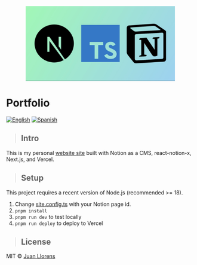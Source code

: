 <div align=center>
  <img alt="header" src="./assets/header.jpg" width="auto" height="200" />
</div>

# Portfolio

[![English](https://img.shields.io/badge/CV-English-blue)](https://github.com/IberaSoft/portfolio/blob/master/doc/cv-english.pdf) [![Spanish](https://img.shields.io/badge/CV-Spanish-orange)](https://github.com/IberaSoft/portfolio/blob/master/doc/cv-spanish.pdf)

> ## Intro

This is my personal [website site](https://juancruzllorens.dev/) built with Notion as a CMS, react-notion-x, Next.js, and Vercel.

> ## Setup

This project requires a recent version of Node.js (recommended >= 18).

1. Change [site.config.ts](./site.config.ts) with your Notion page id.
2. `pnpm install`
3. `pnpm run dev` to test locally
4. `pnpm run deploy` to deploy to Vercel

> ## License

MIT © [Juan Llorens](https://juancruzllorens.dev)
